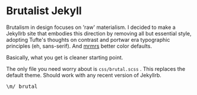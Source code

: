 # Brutalist Jekyll

Brutalism in design focuses on 'raw' materialism. I decided to make a Jekyllrb site that embodies this direction by removing all but essential style, adopting Tufte's thoughts on contrast and portwar era typographic principles (eh, sans-serif). And [mrmrs](https://github.com/mrmrs/colors) better color defaults.

Basically, what you get is cleaner starting point. 

The only file you need worry about is `css/brutal.scss` . This replaces the default theme. Should work with any recent version of Jekyllrb.

<pre>\m/ brutal</pre>